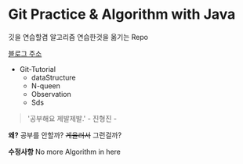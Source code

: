 # Git Practice & Algorithm with Java

깃을 연습할겸 알고리즘 연습한것을 옮기는 Repo

[블로그 주소](https://storyofslacker.tistory.com)


* Git-Tutorial
  * dataStructure
  * N-queen	
  * Observation	
  * Sds
  
> '공부해요 제발제발.' - 진형진 -

**왜?** 공부를 안할까? ~~게을러서~~ 그런걸까?


**수정사항** No more Algorithm in here 

